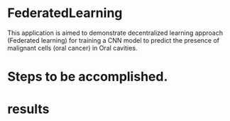 # FederatedLearning
This application is aimed to demonstrate decentralized learning approach (Federated learning) for training a CNN model to predict the presence of malignant cells (oral cancer) in Oral cavities.
# Steps to be accomplished.

# results
